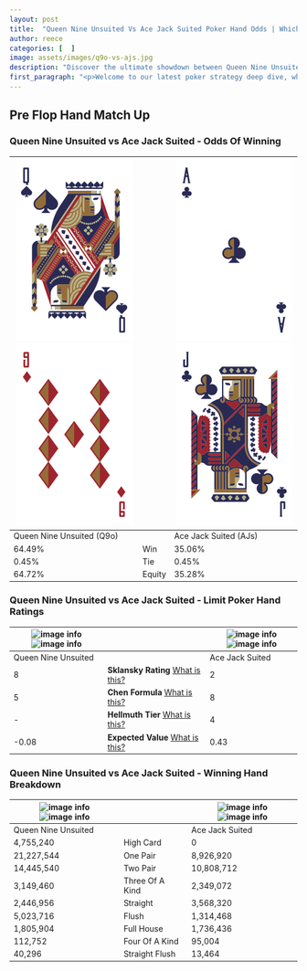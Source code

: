 ```yaml
---
layout: post
title:  "Queen Nine Unsuited Vs Ace Jack Suited Poker Hand Odds | Which Is The Better Hand In Poker? A Complete Guide"
author: reece
categories: [  ]
image: assets/images/q9o-vs-ajs.jpg
description: "Discover the ultimate showdown between Queen Nine Unsuited and Ace Jack Suited in poker! Uncover the odds, strategies, and scenarios where one hand triumphs over the other. Get ready to up your poker game with this thrilling analysis."
first_paragraph: "<p>Welcome to our latest poker strategy deep dive, where we're pitting two distinct hands against each other in a high-stakes showdown: Queen Nine Unsuited vs Ace Jack Suited.</p><p>In the dynamic world of poker, every decision counts, and knowing which hand holds the upper hand is key to your success at the table.</p><p>In this article, we'll dissect these two hands, explore the scenarios where one dominates the other, and equip you with the knowledge to make strategic choices that can tip the odds in your favor.</p><p>Get ready to unravel the intriguing dynamics of these poker hands and elevate your game to new heights.</p>"
---
```




[comment]: # (sp0)

## Pre Flop Hand Match Up

<div class="table hand-ratings" markdown="1"> 



### Queen Nine Unsuited vs Ace Jack Suited - Odds Of Winning


    
| ![image info](assets/images/hand1/q.png) ![image info](assets/images/hand1/9o.png) |  | ![image info](assets/images/hand2/a.png) ![image info](assets/images/hand2/j.png) |
| -------- | -------- | -------- |
| Queen Nine Unsuited (Q9o) |  | Ace Jack Suited (AJs) |
| 64.49% | Win | 35.06% |
| 0.45% | Tie | 0.45% |
| 64.72% | Equity | 35.28% |




[comment]: # (sp1)



### Queen Nine Unsuited vs Ace Jack Suited - Limit Poker Hand Ratings


    
| ![image info](https://www.riverpairs.com/assets/images/hand1/q.png) ![image info](https://www.riverpairs.com/assets/images/hand1/9o.png) |  | ![image info](https://www.riverpairs.com/assets/images/hand2/a.png) ![image info](https://www.riverpairs.com/assets/images/hand2/j.png) |
| -------- | -------- | -------- |
| Queen Nine Unsuited |  | Ace Jack Suited |
| 8 | **Sklansky Rating** [What is this?](/sklansky-rating-explained) | 2 |
| 5 | **Chen Formula** [What is this?](/chen-formula-explained) | 8 |
| - | **Hellmuth Tier** [What is this?](/Hellmuth-tier-explained) | 4 |
| -0.08 | **Expected Value** [What is this?](/expected-value-explained) | 0.43 |




[comment]: # (sp2)



### Queen Nine Unsuited vs Ace Jack Suited - Winning Hand Breakdown


    
| ![image info](https://www.riverpairs.com/assets/images/hand1/q.png) ![image info](https://www.riverpairs.com/assets/images/hand1/9o.png) |  | ![image info](https://www.riverpairs.com/assets/images/hand2/a.png) ![image info](https://www.riverpairs.com/assets/images/hand2/j.png) |
| -------- | -------- | -------- |
| Queen Nine Unsuited |  | Ace Jack Suited |
| 4,755,240 | High Card | 0 |
| 21,227,544 | One Pair | 8,926,920 |
| 14,445,540 | Two Pair | 10,808,712 |
| 3,149,460 | Three Of A Kind | 2,349,072 |
| 2,446,956 | Straight | 3,568,320 |
| 5,023,716 | Flush | 1,314,468 |
| 1,805,904 | Full House | 1,736,436 |
| 112,752 | Four Of A Kind | 95,004 |
| 40,296 | Straight Flush | 13,464 |




[comment]: # (sp3)



</div>

[comment]: # (sp4)



[comment]: # (sp5)

